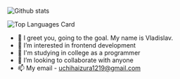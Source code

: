 ![Github stats](https://github-readme-stats.vercel.app/api?username=Izura1419&theme=midnight-blue&show_icons=true&count_private=true)

![Top Languages Card](https://github-readme-stats.vercel.app/api/top-langs/?username=Izura1419&theme=midnight-blue&layout=compact)


- 👋 I greet you, going to the goal. My name is Vladislav.
- 👀 I’m interested in frontend development
- 🌱 I'm studying in college as a programmer
- 💞️ I’m looking to collaborate with anyone
- 📫 My email - uchihaizura1219@gmail.com

<!---
Izura1419/Izura1419 is a ✨ special ✨ repository because its `README.md` (this file) appears on your GitHub profile.
You can click the Preview link to take a look at your changes.
--->
